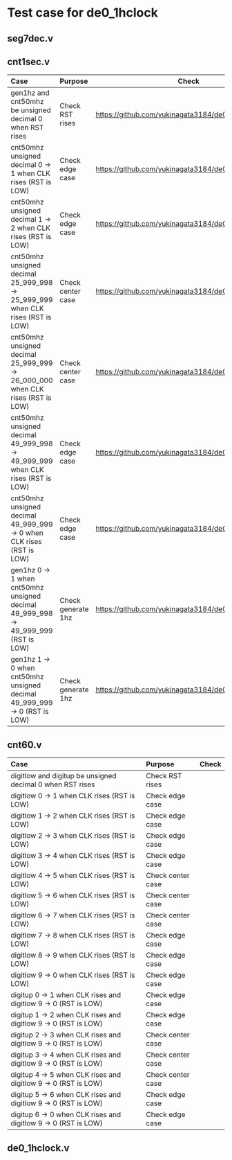 # Test case for de0_1hclock
## seg7dec.v

## cnt1sec.v
| Case | Purpose | Check |
|:--|:--|---|
| gen1hz and cnt50mhz be unsigned decimal 0 when RST rises | Check RST rises | https://github.com/yukinagata3184/de0_1hclock/pull/11 |
| cnt50mhz unsigned decimal 0 -> 1 when CLK rises (RST is LOW) | Check edge case | https://github.com/yukinagata3184/de0_1hclock/pull/11 |
| cnt50mhz unsigned decimal 1 -> 2 when CLK rises (RST is LOW) | Check edge case | https://github.com/yukinagata3184/de0_1hclock/pull/11 |
| cnt50mhz unsigned decimal 25_999_998 -> 25_999_999 when CLK rises (RST is LOW) | Check center case | https://github.com/yukinagata3184/de0_1hclock/pull/11 |
| cnt50mhz unsigned decimal 25_999_999 -> 26_000_000 when CLK rises (RST is LOW) | Check center case | https://github.com/yukinagata3184/de0_1hclock/pull/11 |
| cnt50mhz unsigned decimal 49_999_998 -> 49_999_999 when CLK rises (RST is LOW) | Check edge case | https://github.com/yukinagata3184/de0_1hclock/pull/11 |
| cnt50mhz unsigned decimal 49_999_999 -> 0 when CLK rises (RST is LOW) | Check edge case | https://github.com/yukinagata3184/de0_1hclock/pull/11 |
| gen1hz 0 -> 1 when cnt50mhz unsigned decimal 49_999_998 -> 49_999_999 (RST is LOW) | Check generate 1hz | https://github.com/yukinagata3184/de0_1hclock/pull/11 |
| gen1hz 1 -> 0 when cnt50mhz unsigned decimal 49_999_999 -> 0 (RST is LOW) | Check generate 1hz | https://github.com/yukinagata3184/de0_1hclock/pull/11 |

## cnt60.v
| Case | Purpose | Check |
|:--|:--|---|
| digitlow and digitup be unsigned decimal 0 when RST rises | Check RST rises |  |
| digitlow 0 -> 1 when CLK rises (RST is LOW) | Check edge case |  |
| digitlow 1 -> 2 when CLK rises (RST is LOW) | Check edge case |  |
| digitlow 2 -> 3 when CLK rises (RST is LOW) | Check edge case |  |
| digitlow 3 -> 4 when CLK rises (RST is LOW) | Check edge case |  |
| digitlow 4 -> 5 when CLK rises (RST is LOW) | Check center case |  |
| digitlow 5 -> 6 when CLK rises (RST is LOW) | Check center case |  |
| digitlow 6 -> 7 when CLK rises (RST is LOW) | Check center case |  |
| digitlow 7 -> 8 when CLK rises (RST is LOW) | Check edge case |  |
| digitlow 8 -> 9 when CLK rises (RST is LOW) | Check edge case |  |
| digitlow 9 -> 0 when CLK rises (RST is LOW) | Check edge case |  |
| digitup  0 -> 1 when CLK rises and digitlow 9 -> 0 (RST is LOW) | Check edge case |  |
| digitup  1 -> 2 when CLK rises and digitlow 9 -> 0 (RST is LOW) | Check edge case |  |
| digitup  2 -> 3 when CLK rises and digitlow 9 -> 0 (RST is LOW) | Check center case |  |
| digitup  3 -> 4 when CLK rises and digitlow 9 -> 0 (RST is LOW) | Check center case |  |
| digitup  4 -> 5 when CLK rises and digitlow 9 -> 0 (RST is LOW) | Check center case |  |
| digitup  5 -> 6 when CLK rises and digitlow 9 -> 0 (RST is LOW) | Check edge case |  |
| digitup  6 -> 0 when CLK rises and digitlow 9 -> 0 (RST is LOW) | Check edge case |  |

## de0_1hclock.v
